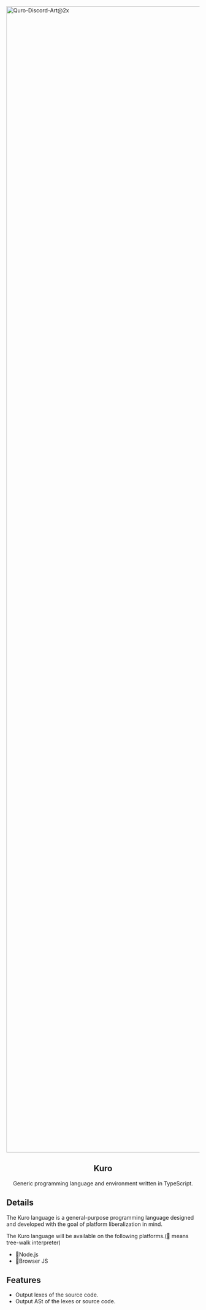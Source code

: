 <img width="2986" alt="Quro-Discord-Art@2x" src="https://user-images.githubusercontent.com/24543982/85203876-7714ea80-b34b-11ea-99e0-6741630f6475.png">

<h2 align="center">Kuro</h2>
<p align="center">Generic programming language and environment written in TypeScript.</p>
<div align="center"></div>

## Details

The Kuro language is a general-purpose programming language designed and developed with the goal of platform liberalization in mind.

The Kuro language will be available on the following platforms.(🌴 means tree-walk interpreter)

- 🌴Node.js
- 🌴Browser JS

## Features

- Output lexes of the source code.
- Output ASt of the lexes or source code.
